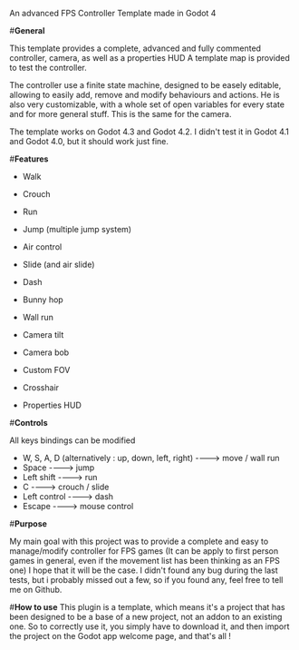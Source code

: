 An advanced FPS Controller Template made in Godot 4

#**General**

This template provides a complete, advanced and fully commented controller, camera, as well as a properties HUD
A template map is provided to test the controller.

The controller use a finite state machine, designed to be easely editable, allowing to easily add, remove and modify behaviours and actions.
He is also very customizable, with a whole set of open variables for every state and for more general stuff. This is the same for the camera.

The template works on Godot 4.3 and Godot 4.2.
I didn't test it in Godot 4.1 and Godot 4.0, but it should work just fine.

#**Features**

 - Walk
 - Crouch
 - Run
 - Jump (multiple jump system)
 - Air control
 - Slide (and air slide)
 - Dash
 - Bunny hop
 - Wall run

 - Camera tilt
 - Camera bob
 - Custom FOV
   
 - Crosshair
 - Properties HUD

#**Controls**

All keys bindings can be modified

- W, S, A, D (alternatively : up, down, left, right) ----> move / wall run
- Space ----> jump
- Left shift ----> run
- C ----> crouch / slide
- Left control ----> dash
- Escape ----> mouse control

#**Purpose**

My main goal with this project was to provide a complete and easy to manage/modify controller for FPS games (It can be apply to first person games in general, even if the movement list has been thinking as an FPS one)
I hope that it will be the case.
I didn't found any bug during the last tests, but i probably missed out a few, so if you found any, feel free to tell me on Github.

#**How to use**
This plugin is a template, which means it's a project that has been designed to be a base of a new project, not an addon to an existing one.
So to correctly use it, you simply have to download it, and then import the project on the Godot app welcome page, and that's all !
 
 
